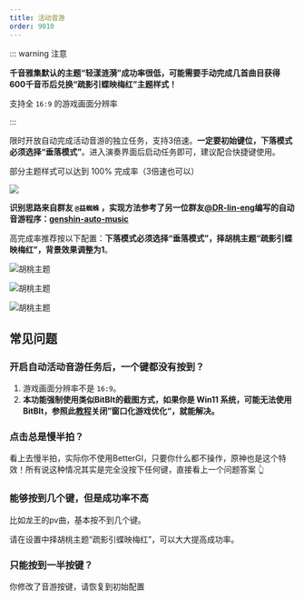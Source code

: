 ```yaml
---
title: 活动音游
order: 9010
---
```


::: warning 注意

**千音雅集默认的主题“轻漾涟漪”成功率很低，可能需要手动完成几首曲目获得600千音币后兑换“疏影引蝶映梅红”主题样式！**

支持全 `16:9` 的游戏画面分辨率

:::

限时开放自动完成活动音游的独立任务，支持3倍速。**一定要初始键位，下落模式必须选择“垂落模式”**。进入演奏界面后启动任务即可，建议配合快捷键使用。

部分主题样式可以达到 100% 完成率（3倍速也可以）

![](https://github.com/babalae/better-genshin-impact/assets/15783049/921a63e5-3e9b-488c-8906-7d8efca98fc6)

**识别思路来自群友 `@益蜘蛛` ，实现方法参考了另一位群友[@DR-lin-eng](https://github.com/DR-lin-eng)编写的自动音游程序：[genshin-auto-music]( https://github.com/DR-lin-eng/genshin-auto-music)**

高完成率推荐按以下配置：**下落模式必须选择“垂落模式”，择胡桃主题“疏影引蝶映梅红”，背景效果调整为1**。

![胡桃主题](https://img.alicdn.com/imgextra/i3/2042484851/O1CN01XVblZ11lhoL9MorZd_!!2042484851.png)

![胡桃主题](https://img.alicdn.com/imgextra/i3/2042484851/O1CN01pVOapY1lhoL9ZNEtO_!!2042484851.png)

![胡桃主题](https://img.alicdn.com/imgextra/i3/2042484851/O1CN013hesqm1lhoLAYuyQc_!!2042484851.png)

## 常见问题

### 开启自动活动音游任务后，一个键都没有按到？

1. 游戏画面分辨率不是 `16:9`。
2. **本功能强制使用类似BitBlt的截图方式，如果你是 Win11 系统，可能无法使用BitBlt，参照此[教程](https://github.com/babalae/better-genshin-impact/issues/92)关闭”窗口化游戏优化“，就能解决。**

### 点击总是慢半拍？

看上去慢半拍，实际你不使用BetterGI，只要你什么都不操作，原神也是这个特效！所有说这种情况其实是完全没按下任何键，直接看上一个问题答案 👆

### 能够按到几个键，但是成功率不高

比如龙王的pv曲，基本按不到几个键。

请在设置中择胡桃主题“疏影引蝶映梅红”，可以大大提高成功率。

### 只能按到一半按键？

你修改了音游按键，请恢复到初始配置







